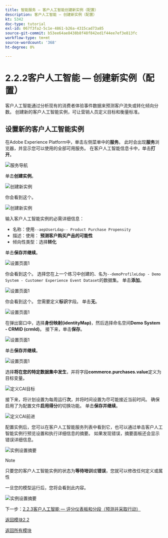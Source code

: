 ```yaml
---
title: 智能服务 — 客户人工智能创建新实例（配置）
description: 客户人工智能 — 创建新实例（配置）
kt: 5342
doc-type: tutorial
exl-id: 067f3fa2-5c1e-4861-b26a-4315cad73a85
source-git-commit: b53ee64ae8438b8f48f842ed1f44ee7ef3e813fc
workflow-type: tm+mt
source-wordcount: '368'
ht-degree: 0%

---
```


# 2.2.2客户人工智能 — 创建新实例（配置）

客户人工智能通过分析现有的消费者体验事件数据来预测客户流失或转化倾向分数。 创建新的客户人工智能实例，可让营销人员定义目标和衡量标准。

## 设置新的客户人工智能实例

在Adobe Experience Platform中，单击左侧菜单中的&#x200B;**服务**。 此时会出现&#x200B;**服务**&#x200B;浏览器，并显示您可以使用的全部可用服务。 在客户人工智能信息卡中，单击&#x200B;**打开**。

![服务导航](./images/navigatetoservice.png)

单击&#x200B;**创建实例**。

![创建新实例](./images/createnewinstance.png)

你会看到这个。

![创建新实例](./images/custai1.png)


输入客户人工智能实例的必需详细信息：

- 名称：使用`--aepUserLdap-- Product Purchase Propensity`
- 描述：使用： **预测客户购买产品的可能性**
- 倾向性类型：选择&#x200B;**转化**

单击&#x200B;**保存并继续**。

![设置页面1](./images/setuppage1.png)

你会看到这个。 选择您在上一个练习中创建的、名为`--demoProfileLdap - Demo System - Customer Experience Event Dataset`的数据集。 单击&#x200B;**添加**。

![设置页面1](./images/custai2.png)

你会看到这个。 您需要定义&#x200B;**标识**&#x200B;字段。 单击&#x200B;**无**。

![设置页面1](./images/custai2a.png)

在弹出窗口中，选择&#x200B;**身份映射(identityMap)**，然后选择命名空间&#x200B;**Demo System - CRMID (crmId)**。 接下来，单击&#x200B;**保存**。

![设置页面1](./images/custai2b.png)

单击&#x200B;**保存并继续**。

![设置页面1](./images/custai2c.png)

选择&#x200B;**将在您的特定数据集中发生**，并将字段&#x200B;**commerce.purchases.value**&#x200B;定义为目标变量。

![定义CAI目标](./images/caidefinegoal.png)

接下来，将计划设置为每周运行&#x200B;**次**，并将时间设置为尽可能接近当前时间。 确保启用了为配置文件&#x200B;**启用得分**&#x200B;的切换功能。 单击&#x200B;**保存并继续**。

![定义CAI前进](./images/caiadvancepage.png)

配置实例后，您可以在客户人工智能服务列表中看到它，也可以通过单击客户人工智能实例行预览设置和执行详细信息的摘要。 如果发现错误，摘要面板还会显示错误详细信息。

![实例设置摘要](./images/caiinstancesummary.png)

>[!NOTE]
>
>只要您的客户人工智能实例的状态为&#x200B;**等待培训**&#x200B;或&#x200B;**错误**，您就可以修改任何定义或属性

一旦您的模型运行后，您将会看到此内容。

![实例设置摘要](./images/caiinstancesummary1.png)


下一步：[2.2.3客户人工智能 — 评分仪表板和分段（预测并采取行动）](./ex3.md)

[返回模块2.2](./intelligent-services.md)

[返回所有模块](./../../../overview.md)
